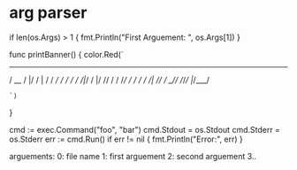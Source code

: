 # arg parser
if len(os.Args) > 1 {
		fmt.Println("First Arguement: ", os.Args[1])
	}


	
func printBanner() {
	color.Red(`
   ____  __  ____   ______
  / __ \/  |/  / | / /  _/
 / / / / /|_/ /  |/ // /
/ /_/ / /  / / /|  // /
\____/_/  /_/_/ |_/___/

	`)
}


cmd := exec.Command("foo", "bar")
cmd.Stdout = os.Stdout
cmd.Stderr = os.Stderr
err := cmd.Run()
if err != nil {
    fmt.Println("Error:", err)
}


arguements:
0: file name
1: first arguement
2: second arguement
3..

